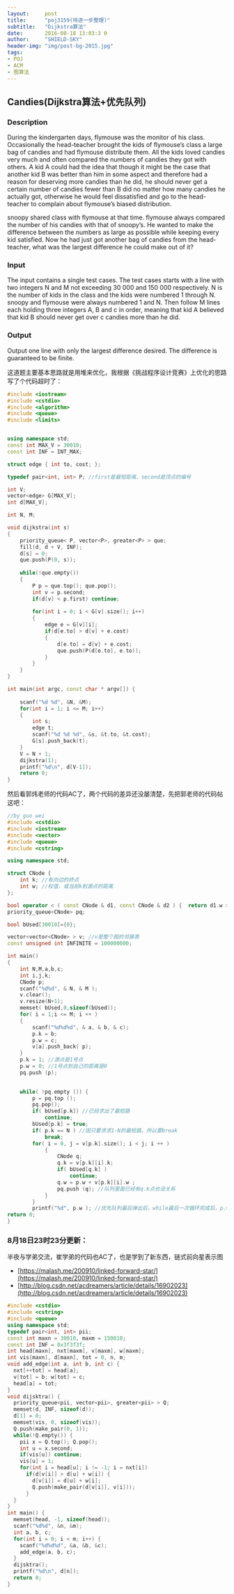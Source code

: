 ```yaml
---
layout:     post
title:      "poj3159(待进一步整理)"
subtitle:   "Dijkstra算法"
date:       2016-08-18 13:03:3 0
author:     "SHIELD-SKY"
header-img: "img/post-bg-2015.jpg"
tags:
- POJ
- ACM
- 图算法
---
```


## Candies(Dijkstra算法+优先队列)

### Description

During the kindergarten days, flymouse was the monitor of his class. Occasionally the head-teacher brought the kids of flymouse’s class a large bag of candies and had flymouse distribute them. All the kids loved candies very much and often compared the numbers of candies they got with others. A kid A could had the idea that though it might be the case that another kid B was better than him in some aspect and therefore had a reason for deserving more candies than he did, he should never get a certain number of candies fewer than B did no matter how many candies he actually got, otherwise he would feel dissatisfied and go to the head-teacher to complain about flymouse’s biased distribution.

snoopy shared class with flymouse at that time. flymouse always compared the number of his candies with that of snoopy’s. He wanted to make the difference between the numbers as large as possible while keeping every kid satisfied. Now he had just got another bag of candies from the head-teacher, what was the largest difference he could make out of it?

### Input

The input contains a single test cases. The test cases starts with a line with two integers N and M not exceeding 30 000 and 150 000 respectively. N is the number of kids in the class and the kids were numbered 1 through N. snoopy and flymouse were always numbered 1 and N. Then follow M lines each holding three integers A, B and c in order, meaning that kid A believed that kid B should never get over c candies more than he did.

### Output

Output one line with only the largest difference desired. The difference is guaranteed to be finite.



这道题主要基本思路就是用堆来优化，我根据《挑战程序设计竞赛》上优化的思路写了个代码超时了：

```c++
#include <iostream>
#include <cstdio>
#include <algorithm>
#include <queue>
#include <limits>


using namespace std;
const int MAX_V = 30010;
const int INF = INT_MAX;

struct edge { int to, cost; };

typedef pair<int, int> P; //first是最短距离，second是顶点的编号

int V;
vector<edge> G[MAX_V];
int d[MAX_V];

int N, M;

void dijkstra(int s)
{
    priority_queue< P, vector<P>, greater<P> > que;
    fill(d, d + V, INF);
    d[s] = 0;
    que.push(P(0, s));
    
    while(!que.empty())
    {
        P p = que.top(); que.pop();
        int v = p.second;
        if(d[v] < p.first) continue;
        
        for(int i = 0; i < G[v].size(); i++)
        {
            edge e = G[v][i];
            if(d[e.to] > d[v] + e.cost)
            {
                d[e.to] = d[v] + e.cost;
                que.push(P(d[e.to], e.to));
            }
        }
    }
}

int main(int argc, const char * argv[]) {
    
    scanf("%d %d", &N, &M);
    for(int i = 1; i <= M; i++)
    {
        int s;
        edge t;
        scanf("%d %d %d", &s, &t.to, &t.cost);
        G[s].push_back(t);
    }
    V = N + 1;
    dijkstra(1);
    printf("%d\n", d[V-1]);
    return 0;
}
```

然后看郭炜老师的代码AC了，两个代码的差异还没屡清楚，先把郭老师的代码帖这吧：

```c++
//by guo wei
#include <cstdio> 
#include <iostream> 
#include <vector> 
#include <queue> 
#include <cstring> 

using namespace std;

struct CNode {
	int k; //有向边的终点
	int w; //权值，或当前k到源点的距离
};

bool operator < ( const CNode & d1, const CNode & d2 ) {  return d1.w > d2.w; } //这里越大的优先级越小，最小的元素出列，priority_queue默认总是将最大的元素出列 
priority_queue<CNode> pq;

bool bUsed[30010]={0};

vector<vector<CNode> > v; //v是整个图的邻接表 
const unsigned int INFINITE = 100000000;

int main() 
{
	int N,M,a,b,c;
	int i,j,k;
	CNode p;
	scanf("%d%d", & N, & M ); 
	v.clear();
	v.resize(N+1);
	memset( bUsed,0,sizeof(bUsed)); 
	for( i = 1;i <= M; i ++ ) 
	{
		scanf("%d%d%d", & a, & b, & c); 
		p.k = b;
		p.w = c;
		v[a].push_back( p);
	}
	p.k = 1; //源点是1号点
	p.w = 0; //1号点到自己的距离是0 
	pq.push (p);
 

	while( !pq.empty ()) { 
		p = pq.top ();
		pq.pop();
		if( bUsed[p.k]) //已经求出了最短路
			continue; 
		bUsed[p.k] = true;
		if( p.k == N ) //因只要求求1-N的最短路，所以要break 
			break;
		for( i = 0, j = v[p.k].size(); i < j; i ++ ) 
			{ 
				CNode q; 
				q.k = v[p.k][i].k;
				if( bUsed[q.k] ) 
					continue;
				q.w = p.w + v[p.k][i].w ;
				pq.push (q); //队列里面已经有q.k点也没关系
			} 
		}
		printf("%d", p.w ); //优先队列最后弹出后，while最后一次循环完成后，p.w即是所求
return 0;
}
```

### 8月18日23时23分更新：

半夜与学弟交流，崔学弟的代码也AC了，也是学到了新东西，链式前向星表示图

- [https://malash.me/200910/linked-forward-star/](https://malash.me/200910/linked-forward-star/)
- [http://blog.csdn.net/acdreamers/article/details/16902023](http://blog.csdn.net/acdreamers/article/details/16902023)

```c++
#include <cstdio>
#include <cstring>
#include <queue>
using namespace std;
typedef pair<int, int> pii;
const int maxn = 30010, maxm = 150010;
const int INF = 0x3f3f3f;
int head[maxn], nxt[maxm], v[maxm], w[maxm];
int vis[maxn], d[maxn], tot = 0, n, m;
void add_edge(int a, int b, int c) {
  nxt[++tot] = head[a];
  v[tot] = b; w[tot] = c;
  head[a] = tot;
}
void dijsktra() {
  priority_queue<pii, vector<pii>, greater<pii> > Q;
  memset(d, INF, sizeof(d));
  d[1] = 0;
  memset(vis, 0, sizeof(vis));
  Q.push(make_pair(0, 1));
  while(!Q.empty()) {
    pii x = Q.top(); Q.pop();
    int u = x.second;
    if(vis[u]) continue;
    vis[u] = 1;
    for(int i = head[u]; i != -1; i = nxt[i])
      if(d[v[i]] > d[u] + w[i]) {
        d[v[i]] = d[u] + w[i];
        Q.push(make_pair(d[v[i]], v[i]));
      }
  }
}
int main() {
  memset(head, -1, sizeof(head));
  scanf("%d%d", &n, &m);
  int a, b, c;
  for(int i = 0; i < m; i++) {
    scanf("%d%d%d", &a, &b, &c);
    add_edge(a, b, c);
  }
  dijsktra();
  printf("%d\n", d[n]);
  return 0;
}
```